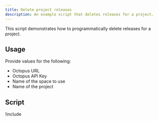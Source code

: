 ```yaml
---
title: Delete project releases
description: An example script that deletes releases for a project.
---
```


This script demonstrates how to programmatically delete releases for a project.

## Usage

Provide values for the following:
- Octopus URL
- Octopus API Key
- Name of the space to use
- Name of the project

## Script

!include <delete-project-releases-scripts>
